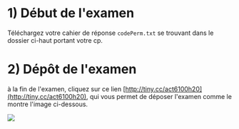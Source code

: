 # 1) Début de l'examen
Téléchargez votre cahier de réponse `codePerm.txt` se trouvant dans le dossier ci-haut portant votre cp.


# 2) Dépôt de l'examen
à la fin de l'examen, cliquez sur ce lien [http://tiny.cc/act6100h20](http://tiny.cc/act6100h20), qui vous permet de déposer l'examen comme le montre l'image ci-dessous.

<img src="images/depot_examne.gif" />
